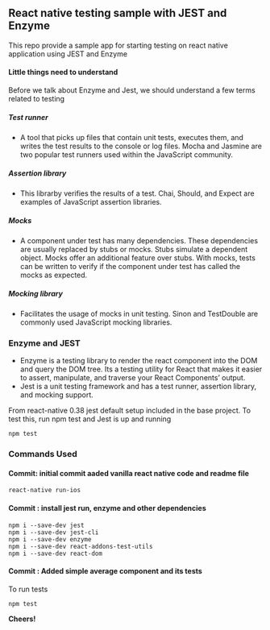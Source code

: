 ## React native testing sample with JEST and Enzyme

This repo provide a sample app for starting testing on react native application using JEST and Enzyme


#### Little things need to understand

Before we talk about Enzyme and Jest, we should understand a few terms related to testing

##### Test runner
- A tool that picks up files that contain unit tests, executes them, and writes the test results to the console or log files. Mocha and Jasmine are two popular test runners used within the JavaScript community.
##### Assertion library
- This librarby verifies the results of a test. Chai, Should, and Expect are examples of JavaScript assertion libraries.
##### Mocks
- A component under test has many dependencies. These dependencies are usually replaced by stubs or mocks. Stubs simulate a dependent object. Mocks offer an additional feature over stubs. With mocks, tests can be written to verify if the component under test has called the mocks as expected.
##### Mocking library
- Facilitates the usage of mocks in unit testing. Sinon and TestDouble are commonly used JavaScript mocking libraries.

### Enzyme and JEST
- Enzyme is a testing library to render the react component into the DOM and query the DOM tree. Its a testing utility for React that makes it easier to assert, manipulate, and traverse your React Components’ output.
- Jest is a unit testing framework and has a test runner, assertion library, and mocking support.


From react-native 0.38 jest default setup included in the base project.
To test this, run npm test and Jest is up and running
```
npm test
```
### Commands Used

#### Commit: initial commit aaded vanilla react native code and readme file
```
react-native run-ios
```
#### Commit : install jest run, enzyme and other dependencies
```
npm i --save-dev jest
npm i --save-dev jest-cli
npm i --save-dev enzyme
npm i --save-dev react-addons-test-utils
npm i --save-dev react-dom
```
#### Commit : Added simple average component and its tests
To run tests
```
npm test
```
**Cheers!**
